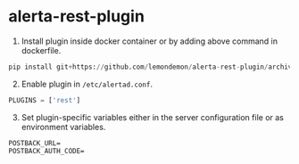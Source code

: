 # alerta-rest-plugin


1. Install plugin inside docker container or by adding above command in dockerfile.
```python
pip install git+https://github.com/lemondemon/alerta-rest-plugin/archive/1.00.zip
```
2. Enable plugin in `/etc/alertad.conf`.

```python
PLUGINS = ['rest']
```
3. Set plugin-specific variables either in the server configuration file or as environment variables.
```
POSTBACK_URL=
POSTBACK_AUTH_CODE=
```

